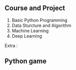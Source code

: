 
<h2> Course and Project</h2>
<ol>


<li> Basic Python Programming  </li>
<li> Data Sturcture and Algorithm </li>
<li> Machine Learning </li>
<li> Deep Learning </li>


</ol>


Extra :
<h2>Python game </h2>
